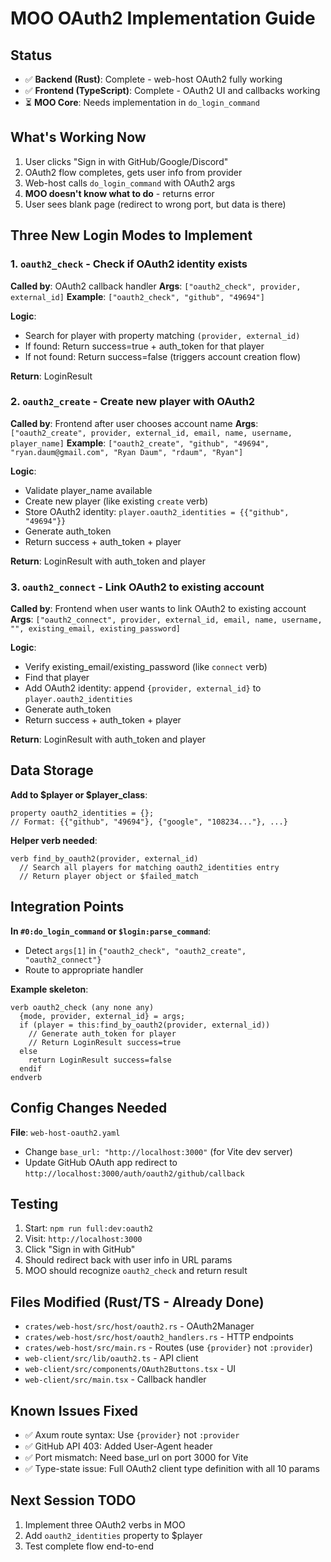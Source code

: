 # MOO OAuth2 Implementation Guide

## Status

- ✅ **Backend (Rust)**: Complete - web-host OAuth2 fully working
- ✅ **Frontend (TypeScript)**: Complete - OAuth2 UI and callbacks working
- ⏳ **MOO Core**: Needs implementation in `do_login_command`

## What's Working Now

1. User clicks "Sign in with GitHub/Google/Discord"
2. OAuth2 flow completes, gets user info from provider
3. Web-host calls `do_login_command` with OAuth2 args
4. **MOO doesn't know what to do** - returns error
5. User sees blank page (redirect to wrong port, but data is there)

## Three New Login Modes to Implement

### 1. `oauth2_check` - Check if OAuth2 identity exists

**Called by**: OAuth2 callback handler **Args**: `["oauth2_check", provider, external_id]`
**Example**: `["oauth2_check", "github", "49694"]`

**Logic**:

- Search for player with property matching `(provider, external_id)`
- If found: Return success=true + auth_token for that player
- If not found: Return success=false (triggers account creation flow)

**Return**: LoginResult

### 2. `oauth2_create` - Create new player with OAuth2

**Called by**: Frontend after user chooses account name **Args**:
`["oauth2_create", provider, external_id, email, name, username, player_name]` **Example**:
`["oauth2_create", "github", "49694", "ryan.daum@gmail.com", "Ryan Daum", "rdaum", "Ryan"]`

**Logic**:

- Validate player_name available
- Create new player (like existing `create` verb)
- Store OAuth2 identity: `player.oauth2_identities = {{"github", "49694"}}`
- Generate auth_token
- Return success + auth_token + player

**Return**: LoginResult with auth_token and player

### 3. `oauth2_connect` - Link OAuth2 to existing account

**Called by**: Frontend when user wants to link OAuth2 to existing account **Args**:
`["oauth2_connect", provider, external_id, email, name, username, "", existing_email, existing_password]`

**Logic**:

- Verify existing_email/existing_password (like `connect` verb)
- Find that player
- Add OAuth2 identity: append `{provider, external_id}` to `player.oauth2_identities`
- Generate auth_token
- Return success + auth_token + player

**Return**: LoginResult with auth_token and player

## Data Storage

**Add to $player or $player_class**:

```moo
property oauth2_identities = {};
// Format: {{"github", "49694"}, {"google", "108234..."}, ...}
```

**Helper verb needed**:

```moo
verb find_by_oauth2(provider, external_id)
  // Search all players for matching oauth2_identities entry
  // Return player object or $failed_match
```

## Integration Points

**In `#0:do_login_command` or `$login:parse_command`**:

- Detect `args[1]` in `{"oauth2_check", "oauth2_create", "oauth2_connect"}`
- Route to appropriate handler

**Example skeleton**:

```moo
verb oauth2_check (any none any)
  {mode, provider, external_id} = args;
  if (player = this:find_by_oauth2(provider, external_id))
    // Generate auth_token for player
    // Return LoginResult success=true
  else
    return LoginResult success=false
  endif
endverb
```

## Config Changes Needed

**File**: `web-host-oauth2.yaml`

- Change `base_url: "http://localhost:3000"` (for Vite dev server)
- Update GitHub OAuth app redirect to `http://localhost:3000/auth/oauth2/github/callback`

## Testing

1. Start: `npm run full:dev:oauth2`
2. Visit: `http://localhost:3000`
3. Click "Sign in with GitHub"
4. Should redirect back with user info in URL params
5. MOO should recognize `oauth2_check` and return result

## Files Modified (Rust/TS - Already Done)

- `crates/web-host/src/host/oauth2.rs` - OAuth2Manager
- `crates/web-host/src/host/oauth2_handlers.rs` - HTTP endpoints
- `crates/web-host/src/main.rs` - Routes (use `{provider}` not `:provider`)
- `web-client/src/lib/oauth2.ts` - API client
- `web-client/src/components/OAuth2Buttons.tsx` - UI
- `web-client/src/main.tsx` - Callback handler

## Known Issues Fixed

- ✅ Axum route syntax: Use `{provider}` not `:provider`
- ✅ GitHub API 403: Added User-Agent header
- ✅ Port mismatch: Need base_url on port 3000 for Vite
- ✅ Type-state issue: Full OAuth2 client type definition with all 10 params

## Next Session TODO

1. Implement three OAuth2 verbs in MOO
2. Add `oauth2_identities` property to $player
3. Test complete flow end-to-end
